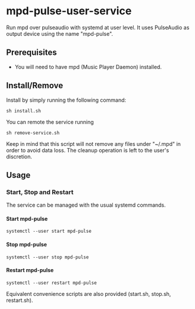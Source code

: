 # mpd-pulse-user-service
Run mpd over pulseaudio with systemd at user level.
It uses PulseAudio as output device using the name "mpd-pulse".

## Prerequisites
- You will need to have mpd (Music Player Daemon) installed.

## Install/Remove
Install by simply running the following command: 

`sh install.sh`

You can remote the service running

`sh remove-service.sh`

Keep in mind that this script will not remove any files under "~/.mpd" in order to avoid data loss. The cleanup operation is left to the user's discretion.

## Usage

### Start, Stop and Restart
The service can be managed with the usual systemd commands.

#### Start mpd-pulse
`systemctl --user start mpd-pulse`

#### Stop mpd-pulse
`systemctl --user stop mpd-pulse`

#### Restart mpd-pulse
`systemctl --user restart mpd-pulse`

Equivalent convenience scripts are also provided (start.sh, stop.sh, restart.sh).
